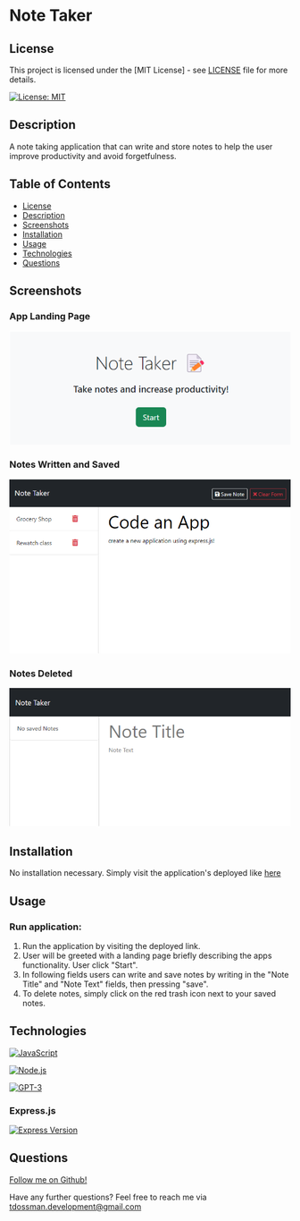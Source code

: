 # Note Taker

## License

This project is licensed under the [MIT License] - see [LICENSE](LICENSE) file for more details.

[![License: MIT](https://img.shields.io/badge/License-MIT-yellow.svg)](https://opensource.org/licenses/MIT)

## Description

A note taking application that can write and store notes to help the user improve productivity and avoid forgetfulness.  

## Table of Contents

- [License](#license)
- [Description](#description)
- [Screenshots](#screenshots)
- [Installation](#installation)
- [Usage](#usage)
- [Technologies](#technologies)
- [Questions](#questions)

## Screenshots
### App Landing Page
![Screenshot 1](./public/assets/media/NoteTakerSS.png)
### Notes Written and Saved
![Screenshot 2](./public/assets/media/NoteTakerSS1.png)
### Notes Deleted
![Screenshot 3](./public/assets/media/NoteTakerSS2.png)

## Installation
No installation necessary.  Simply visit the application's deployed like [here](https://dossman-note-taker-cc89ef426e52.herokuapp.com/)

## Usage

### Run application:

1. Run the application by visiting the deployed link.
2. User will be greeted with a landing page briefly describing the apps functionality.  User click "Start".
3. In following fields users can write and save notes by writing in the "Note Title" and "Note Text" fields, then pressing "save".
4. To delete notes, simply click on the red trash icon next to your saved notes. 

## Technologies

[![JavaScript](https://img.shields.io/badge/JavaScript-ES6-yellow?style=for-the-badge&logo=javascript)](https://developer.mozilla.org/en-US/docs/Web/JavaScript)

[![Node.js](https://img.shields.io/badge/Node.js-43853D?style=for-the-badge&logo=node.js&logoColor=white)](https://nodejs.org/)

[![GPT-3](https://img.shields.io/badge/GPT--3-4B0082?style=for-the-badge)](https://www.openai.com/)

### Express.js 
[![Express Version](https://img.shields.io/npm/v/express)](https://www.npmjs.com/package/express)


## Questions

[Follow me on Github!](https://github.com/Dossman-thomas)

Have any further questions? Feel free to reach me via tdossman.development@gmail.com
